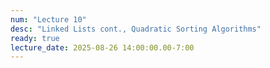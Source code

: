 ```yaml
---
num: "Lecture 10"
desc: "Linked Lists cont., Quadratic Sorting Algorithms"
ready: true
lecture_date: 2025-08-26 14:00:00.00-7:00
---
```

